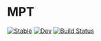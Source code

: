 # MPT

[![Stable](https://img.shields.io/badge/docs-stable-blue.svg)](https://Xiar-fatah.github.io/MPT.jl/stable)
[![Dev](https://img.shields.io/badge/docs-dev-blue.svg)](https://Xiar-fatah.github.io/MPT.jl/dev)
[![Build Status](https://github.com/Xiar-fatah/MPT.jl/actions/workflows/CI.yml/badge.svg?branch=master)](https://github.com/Xiar-fatah/MPT.jl/actions/workflows/CI.yml?query=branch%3Amaster)
